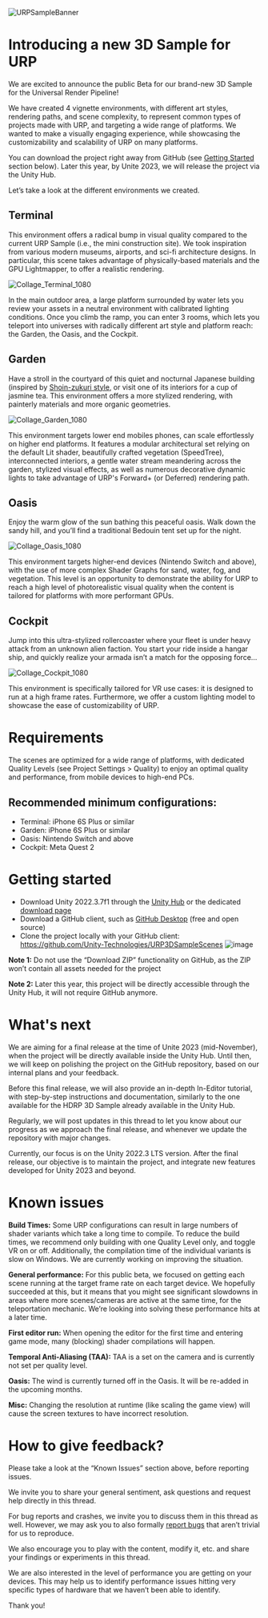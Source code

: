 ![URPSampleBanner](https://media.github.cds.internal.unity3d.com/user/1194/files/f1307f60-0ccf-4be8-ac03-e03f00050418)

# Introducing a new 3D Sample for URP
We are excited to announce the public Beta for our brand-new 3D Sample for the Universal Render Pipeline! 

We have created 4 vignette environments, with different art styles, rendering paths, and scene complexity, to represent common types of projects made with URP, and targeting a wide range of platforms. We wanted to make a visually engaging experience, while showcasing the customizability and scalability of URP on many platforms.

You can download the project right away from GitHub (see [Getting Started](#getting-started) section below). Later this year, by Unite 2023, we will release the project via the Unity Hub.

Let’s take a look at the different environments we created.

## Terminal

This environment offers a radical bump in visual quality compared to the current URP Sample (i.e., the mini construction site). We took inspiration from various modern museums, airports, and sci-fi architecture designs. In particular, this scene takes advantage of physically-based materials and the GPU Lightmapper, to offer a realistic rendering.

![Collage_Terminal_1080](https://media.github.cds.internal.unity3d.com/user/1194/files/37d35286-c036-484e-9c77-6d506ff910fc)

In the main outdoor area, a large platform surrounded by water lets you review your assets in a neutral environment with calibrated lighting conditions. Once you climb the ramp, you can enter 3 rooms, which lets you teleport into universes with radically different art style and platform reach: the Garden, the Oasis, and the Cockpit.
 
## Garden
Have a stroll in the courtyard of this quiet and nocturnal Japanese building (inspired by [Shoin-zukuri style](https://en.wikipedia.org/wiki/Shoin-zukuri#:~:text=Shoin%2Dzukuri%20(%E6%9B%B8%E9%99%A2%E9%80%A0)%20is,today%27s%20traditional%2Dstyle%20Japanese%20house), or visit one of its interiors for a cup of jasmine tea. This environment offers a more stylized rendering, with painterly materials and more organic geometries.

![Collage_Garden_1080](https://media.github.cds.internal.unity3d.com/user/1194/files/b2747d3f-3266-47c0-914f-bf449ca6b72e)

This environment targets lower end mobiles phones, can scale effortlessly on higher end platforms. It features a modular architectural set relying on the default Lit shader, beautifully crafted vegetation (SpeedTree), interconnected interiors, a gentle water stream meandering across the garden, stylized visual effects, as well as numerous decorative dynamic lights to take advantage of URP's Forward+ (or Deferred) rendering path.


## Oasis
Enjoy the warm glow of the sun bathing this peaceful oasis. Walk down the sandy hill, and you’ll find a traditional Bedouin tent set up for the night.

![Collage_Oasis_1080](https://media.github.cds.internal.unity3d.com/user/1194/files/469fdabf-4f30-43bb-a687-ef06b55e1a52)

This environment targets higher-end devices (Nintendo Switch and above), with the use of more complex Shader Graphs for sand, water, fog, and vegetation. This level is an opportunity to demonstrate the ability for URP to reach a high level of photorealistic visual quality when the content is tailored for platforms with more performant GPUs.

## Cockpit
Jump into this ultra-stylized rollercoaster where your fleet is under heavy attack from an unknown alien faction. You start your ride inside a hangar ship, and quickly realize your armada isn’t a match for the opposing force…

![Collage_Cockpit_1080](https://media.github.cds.internal.unity3d.com/user/1194/files/11d84d67-8464-47e2-bb75-acaa4f7e31bc)

This environment is specifically tailored for VR use cases: it is designed to run at a high frame rates. Furthermore, we offer a custom lighting model to showcase the ease of customizability of URP. 

# Requirements
The scenes are optimized for a wide range of platforms, with dedicated Quality Levels (see Project Settings > Quality) to enjoy an optimal quality and performance, from mobile devices to high-end PCs.

## Recommended minimum configurations:
- Terminal: iPhone 6S Plus or similar
- Garden: iPhone 6S Plus or similar
- Oasis: Nintendo Switch and above
- Cockpit: Meta Quest 2

# Getting started
- Download Unity 2022.3.7f1 through the [Unity Hub](https://unity3d.com/get-unity/download) or the dedicated [download page](https://beta.unity3d.com/download/b16b3b16c7a0/download.html)
- Download a GitHub client, such as [GitHub Desktop](https://desktop.github.com/) (free and open source)
- Clone the project locally with your GitHub client: https://github.com/Unity-Technologies/URP3DSampleScenes
![image](https://media.github.cds.internal.unity3d.com/user/1194/files/56f94627-8da0-427a-9031-35c47e6d2744)

**Note 1:** Do not use the “Download ZIP” functionality on GitHub, as the ZIP won’t contain all assets needed for the project

**Note 2:** Later this year, this project will be directly accessible through the Unity Hub, it will not require GitHub anymore.

# What's next
We are aiming for a final release at the time of Unite 2023 (mid-November), when the project will be directly available inside the Unity Hub. Until then, we will keep on polishing the project on the GitHub repository, based on our internal plans and your feedback.

Before this final release, we will also provide an in-depth In-Editor tutorial, with step-by-step instructions and documentation, similarly to the one available for the HDRP 3D Sample already available in the Unity Hub.

Regularly, we will post updates in this thread to let you know about our progress as we approach the final release, and whenever we update the repository with major changes.

Currently, our focus is on the Unity 2022.3 LTS version. After the final release, our objective is to maintain the project, and integrate new features developed for Unity 2023 and beyond.

# Known issues
**Build Times:** Some URP configurations can result in large numbers of shader variants which take a long time to compile. To reduce the build times, we recommend only building with one Quality Level only, and toggle VR on or off. Additionally, the compilation time of the individual variants is slow on Windows. We are currently working on improving the situation.

**General performance:** For this public beta, we focused on getting each scene running at the target frame rate on each target device. We hopefully succeeded at this, but it means that you might see significant slowdowns in areas where more scenes/cameras are active at the same time, for the teleportation mechanic. We’re looking into solving these performance hits at a later time. 

**First editor run:** When opening the editor for the first time and entering game mode, many (blocking) shader compilations will happen.

**Temporal Anti-Aliasing (TAA):** TAA is a set on the camera and is currently not set per quality level.

**Oasis:** The wind is currently turned off in the Oasis. It will be re-added in the upcoming months.

**Misc:** Changing the resolution at runtime (like scaling the game view) will cause the screen textures to have incorrect resolution.

# How to give feedback?
Please take a look at the “Known Issues” section above, before reporting issues.

We invite you to share your general sentiment, ask questions and request help directly in this thread.

For bug reports and crashes, we invite you to discuss them in this thread as well. However, we may ask you to also formally [report bugs](https://unity3d.com/unity/qa/bug-reporting) that aren’t trivial for us to reproduce.

We also encourage you to play with the content, modify it, etc. and share your findings or experiments in this thread.

We are also interested in the level of performance you are getting on your devices. This may help us to identify performance issues hitting very specific types of hardware that we haven’t been able to identify.

Thank you!
